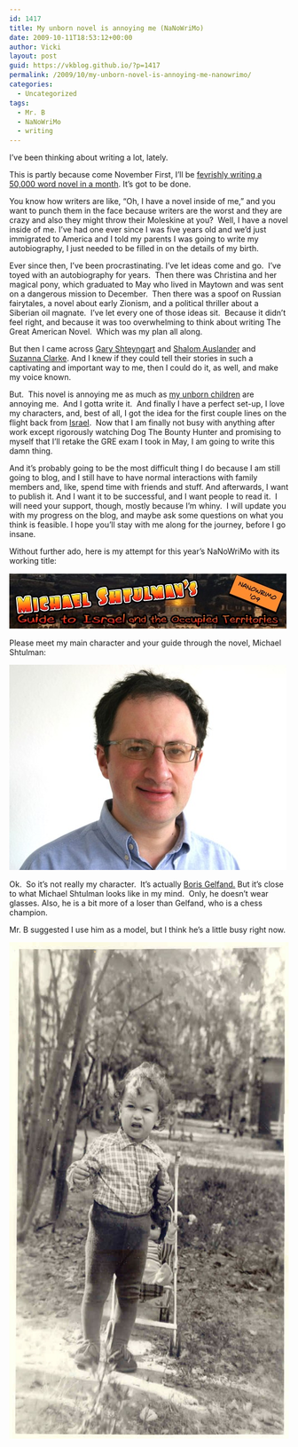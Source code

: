 ```yaml
---
id: 1417
title: My unborn novel is annoying me (NaNoWriMo)
date: 2009-10-11T18:53:12+00:00
author: Vicki
layout: post
guid: https://vkblog.github.io/?p=1417
permalink: /2009/10/my-unborn-novel-is-annoying-me-nanowrimo/
categories:
  - Uncategorized
tags:
  - Mr. B
  - NaNoWriMo
  - writing
---
```

I&#8217;ve been thinking about writing a lot, lately.

This is partly because come November First, I&#8217;ll be [fevrishly writing a 50,000 word novel in a month](http://www.nanowrimo.org/eng/user/510214). It&#8217;s got to be done.

You know how writers are like, &#8220;Oh, I have a novel inside of me,&#8221; and you want to punch them in the face because writers are the worst and they are crazy and also they might throw their Moleskine at you?  Well, I have a novel inside of me. I&#8217;ve had one ever since I was five years old and we&#8217;d just immigrated to America and I told my parents I was going to write my autobiography, I just needed to be filled in on the details of my birth.

Ever since then, I&#8217;ve been procrastinating. I&#8217;ve let ideas come and go.  I&#8217;ve toyed with an autobiography for years.  Then there was Christina and her magical pony, which graduated to May who lived in Maytown and was sent on a dangerous mission to December.  Then there was a spoof on Russian fairytales, a novel about early Zionism, and a political thriller about a Siberian oil magnate.  I&#8217;ve let every one of those ideas sit.  Because it didn&#8217;t feel right, and because it was too overwhelming to think about writing The Great American Novel.  Which was my plan all along.

But then I came across [Gary Shteyngart](http://en.wikipedia.org/wiki/Gary_Shteyngart) and [Shalom Auslander](http://en.wikipedia.org/wiki/Shalom_Auslander) and [Suzanna Clarke](http://en.wikipedia.org/wiki/Jonathan_Strange_&_Mr_Norrell). And I knew if they could tell their stories in such a captivating and important way to me, then I could do it, as well, and make my voice known.

But.  This novel is annoying me as much as [my unborn children](../2009/09/30/my-unborn-children-are-annoying-me/) are annoying me.  And I gotta write it.  And finally I have a perfect set-up, I love my characters, and, best of all, I got the idea for the first couple lines on the flight back from [Israel](../2009/09/16/gods-is-straight-up-messing-with-me/).  Now that I am finally not busy with anything after work except rigorously watching Dog The Bounty Hunter and promising to myself that I&#8217;ll retake the GRE exam I took in May, I am going to write this damn thing.

And it&#8217;s probably going to be the most difficult thing I do because I am still going to blog, and I still have to have normal interactions with family members and, like, spend time with friends and stuff. And afterwards, I want to publish it. And I want it to be successful, and I want people to read it.  I will need your support, though, mostly because I&#8217;m whiny.  I will update you with my progress on the blog, and maybe ask some questions on what you think is feasible. I hope you&#8217;ll stay with me along for the journey, before I go insane.

Without further ado, here is my attempt for this year&#8217;s NaNoWriMo with its working title:

[<img class="aligncenter size-full wp-image-1419" title="Page_1" src="https://raw.githubusercontent.com/vkblog/vkblog.github.io/master/public/img/2009/10/Page_14.jpg" alt="Page_1" width="500" height="100" />](https://raw.githubusercontent.com/vkblog/vkblog.github.io/master/public/img/2009/10/Page_14.jpg)

Please meet my main character and your guide through the novel, Michael Shtulman:

[<img class="aligncenter size-full wp-image-1420" title="Gelfand" src="https://raw.githubusercontent.com/vkblog/vkblog.github.io/master/public/img/2009/10/Gelfand.jpg" alt="Gelfand" width="500" height="370" />](https://raw.githubusercontent.com/vkblog/vkblog.github.io/master/public/img/2009/10/Gelfand.jpg)

Ok.  So it&#8217;s not really my character.  It&#8217;s actually [Boris Gelfand.](http://en.wikipedia.org/wiki/Boris_Gelfand) But it&#8217;s close to what Michael Shtulman looks like in my mind.  Only, he doesn&#8217;t wear glasses. Also, he is a bit more of a loser than Gelfand, who is a chess champion.

Mr. B suggested I use him as a model, but I think he&#8217;s a little busy right now.

[<img class="aligncenter size-full wp-image-1421" title="01" src="https://raw.githubusercontent.com/vkblog/vkblog.github.io/master/public/img/2009/10/01.jpg" alt="01" width="574" height="895" />](https://raw.githubusercontent.com/vkblog/vkblog.github.io/master/public/img/2009/10/01.jpg)